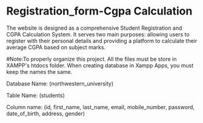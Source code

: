 # Registration_form-Cgpa Calculation
The website is designed as a comprehensive Student Registration and CGPA Calculation System. It serves two main purposes: allowing users to register with their personal details and providing a platform to calculate their average CGPA based on subject marks.

#Note:To properly organize this project. All the files must be  store  in XAMPP's htdocs folder.
When creating database in Xampp Apps, you must keep the names the same.

Database Name: 
(northwestern_university) 

Table Name: 
(students)

Column name:
    (id, 
    first_name,
    last_name,
    email,
    mobile_number,
    password,
    date_of_birth,
    address,
    gender)
